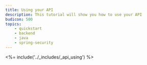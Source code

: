 ```yaml
---
title: Using your API
description: This tutorial will show you how to use your API
budicon: 500
topics:
    - quickstart
    - backend
    - java
    - spring-security
---
```


<%= include('../_includes/_api_using') %>

